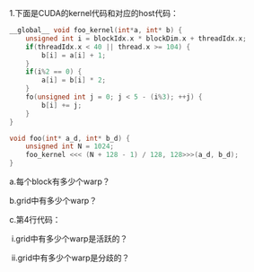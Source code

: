 1.下面是CUDA的kernel代码和对应的host代码：

```c++
__global__ void foo_kernel(int*a, int* b) {
    unsigned int i = blockIdx.x * blockDim.x + threadIdx.x;
    if(threadIdx.x < 40 || thread.x >= 104) {
        b[i] = a[i] + 1;
    }
    if(i%2 == 0) {
        a[i] = b[i] * 2;
    }
    fo(unsigned int j = 0; j < 5 - (i%3); ++j) {
        b[i] += j;
    }
}

void foo(int* a_d, int* b_d) {
    unsigned int N = 1024;
    foo_kernel <<< (N + 128 - 1) / 128, 128>>>(a_d, b_d);
}
```

a.每个block有多少个warp？

b.grid中有多少个warp？

c.第4行代码：

​	i.grid中有多少个warp是活跃的？

​	ii.grid中有多少个warp是分歧的？





